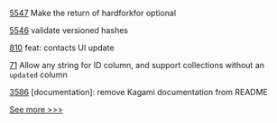 
[5547](https://github.com/hyperledger/besu/pull/5547) Make the return of hardforkfor optional

[5546](https://github.com/hyperledger/besu/pull/5546) validate versioned hashes

[810](https://github.com/hyperledger/aries-mobile-agent-react-native/pull/810) feat: contacts UI update

[71](https://github.com/hyperledger/firefly-common/pull/71) Allow any string for ID column, and support collections without an `updated` column

[3586](https://github.com/hyperledger/iroha/pull/3586) [documentation]: remove Kagami documentation from README


[See more >>>](https://start-here.hyperledger.org/pull-requests)
